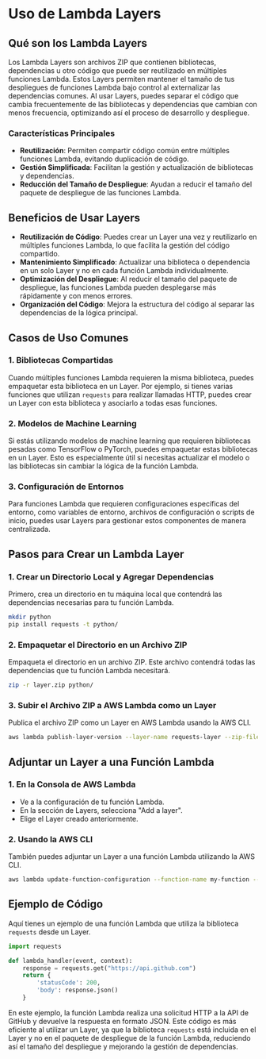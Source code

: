 # Uso de Lambda Layers

## Qué son los Lambda Layers
Los Lambda Layers son archivos ZIP que contienen bibliotecas, dependencias u otro código que puede ser reutilizado en múltiples funciones Lambda. Estos Layers permiten mantener el tamaño de tus despliegues de funciones Lambda bajo control al externalizar las dependencias comunes. Al usar Layers, puedes separar el código que cambia frecuentemente de las bibliotecas y dependencias que cambian con menos frecuencia, optimizando así el proceso de desarrollo y despliegue.

### Características Principales
- **Reutilización**: Permiten compartir código común entre múltiples funciones Lambda, evitando duplicación de código.
- **Gestión Simplificada**: Facilitan la gestión y actualización de bibliotecas y dependencias.
- **Reducción del Tamaño de Despliegue**: Ayudan a reducir el tamaño del paquete de despliegue de las funciones Lambda.

## Beneficios de Usar Layers
- **Reutilización de Código**: Puedes crear un Layer una vez y reutilizarlo en múltiples funciones Lambda, lo que facilita la gestión del código compartido.
- **Mantenimiento Simplificado**: Actualizar una biblioteca o dependencia en un solo Layer y no en cada función Lambda individualmente.
- **Optimización del Despliegue**: Al reducir el tamaño del paquete de despliegue, las funciones Lambda pueden desplegarse más rápidamente y con menos errores.
- **Organización del Código**: Mejora la estructura del código al separar las dependencias de la lógica principal.

## Casos de Uso Comunes
### 1. Bibliotecas Compartidas
Cuando múltiples funciones Lambda requieren la misma biblioteca, puedes empaquetar esta biblioteca en un Layer. Por ejemplo, si tienes varias funciones que utilizan `requests` para realizar llamadas HTTP, puedes crear un Layer con esta biblioteca y asociarlo a todas esas funciones.

### 2. Modelos de Machine Learning
Si estás utilizando modelos de machine learning que requieren bibliotecas pesadas como TensorFlow o PyTorch, puedes empaquetar estas bibliotecas en un Layer. Esto es especialmente útil si necesitas actualizar el modelo o las bibliotecas sin cambiar la lógica de la función Lambda.

### 3. Configuración de Entornos
Para funciones Lambda que requieren configuraciones específicas del entorno, como variables de entorno, archivos de configuración o scripts de inicio, puedes usar Layers para gestionar estos componentes de manera centralizada.

## Pasos para Crear un Lambda Layer
### 1. Crear un Directorio Local y Agregar Dependencias
Primero, crea un directorio en tu máquina local que contendrá las dependencias necesarias para tu función Lambda.

```sh
mkdir python
pip install requests -t python/
```

### 2. Empaquetar el Directorio en un Archivo ZIP
Empaqueta el directorio en un archivo ZIP. Este archivo contendrá todas las dependencias que tu función Lambda necesitará.

```sh
zip -r layer.zip python/
```

### 3. Subir el Archivo ZIP a AWS Lambda como un Layer
Publica el archivo ZIP como un Layer en AWS Lambda usando la AWS CLI.

```sh
aws lambda publish-layer-version --layer-name requests-layer --zip-file fileb://layer.zip --compatible-runtimes python3.8
```

## Adjuntar un Layer a una Función Lambda
### 1. En la Consola de AWS Lambda
- Ve a la configuración de tu función Lambda.
- En la sección de Layers, selecciona "Add a layer".
- Elige el Layer creado anteriormente.

### 2. Usando la AWS CLI
También puedes adjuntar un Layer a una función Lambda utilizando la AWS CLI.

```sh
aws lambda update-function-configuration --function-name my-function --layers arn:aws:lambda:us-west-2:123456789012:layer:requests-layer:1
```

## Ejemplo de Código
Aquí tienes un ejemplo de una función Lambda que utiliza la biblioteca `requests` desde un Layer.

```python
import requests

def lambda_handler(event, context):
    response = requests.get("https://api.github.com")
    return {
        'statusCode': 200,
        'body': response.json()
    }
```

En este ejemplo, la función Lambda realiza una solicitud HTTP a la API de GitHub y devuelve la respuesta en formato JSON. Este código es más eficiente al utilizar un Layer, ya que la biblioteca `requests` está incluida en el Layer y no en el paquete de despliegue de la función Lambda, reduciendo así el tamaño del despliegue y mejorando la gestión de dependencias.